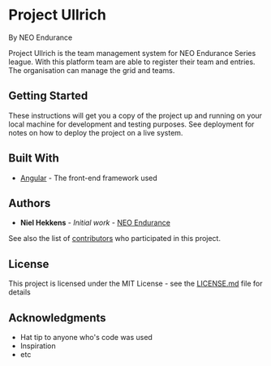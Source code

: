 # Project Ullrich
By NEO Endurance

Project Ullrich is the team management system for NEO Endurance Series league. With this platform team are able to register their team and entries. The organisation can manage the grid and teams.

## Getting Started
These instructions will get you a copy of the project up and running on your local machine for development and testing purposes. See deployment for notes on how to deploy the project on a live system.

## Built With
* [Angular](https://angular.io) - The front-end framework used

## Authors
* **Niel Hekkens** - *Initial work* - [NEO Endurance](https://www.neo-endurance.com)

See also the list of [contributors](https://github.com/HappyNiel/neo-project-ullrich/graphs/contributors) who participated in this project.

## License
This project is licensed under the MIT License - see the [LICENSE.md](LICENSE.md) file for details

## Acknowledgments
* Hat tip to anyone who's code was used
* Inspiration
* etc
